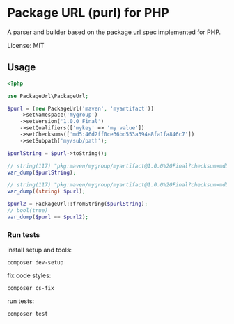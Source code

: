 # Package URL (purl) for PHP

A parser and builder based on the [package url spec]
implemented for PHP.

License: MIT

## Usage

```php
<?php

use PackageUrl\PackageUrl;

$purl = (new PackageUrl('maven', 'myartifact'))
    ->setNamespace('mygroup')
    ->setVersion('1.0.0 Final')
    ->setQualifiers(['mykey' => 'my value'])
    ->setChecksums(['md5:46d2ff0ce36bd553a394e8fa1fa846c7'])
    ->setSubpath('my/sub/path');

$purlString = $purl->toString();

// string(117) "pkg:maven/mygroup/myartifact@1.0.0%20Final?checksum=md5:46d2ff0ce36bd553a394e8fa1fa846c7&mykey=my%20value#my/sub/path"
var_dump($purlString);

// string(117) "pkg:maven/mygroup/myartifact@1.0.0%20Final?checksum=md5:46d2ff0ce36bd553a394e8fa1fa846c7&mykey=my%20value#my/sub/path"
var_dump((string) $purl);

$purl2 = PackageUrl::fromString($purlString);
// bool(true)
var_dump($purl == $purl2);
```

### Run tests

install setup and tools:

```shell
composer dev-setup
```

fix code styles:

```shell
composer cs-fix
```

run tests:

```shell
composer test
```

[package url spec]: https://github.com/package-url/purl-spec
